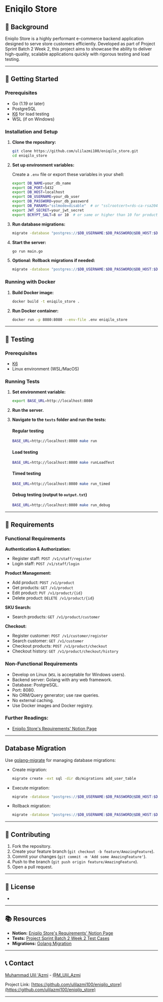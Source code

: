 # Eniqilo Store

## 🌄 Background

Eniqilo Store is a highly performant e-commerce backend application designed to serve store customers efficiently. Developed as part of Project Sprint Batch 2 Week 2, this project aims to showcase the ability to deliver high-quality, scalable applications quickly with rigorous testing and load testing.

---

## 🚀 Getting Started

### Prerequisites

- Go (1.19 or later)
- PostgreSQL
- [K6](https://k6.io/docs/get-started/installation/) for load testing
- WSL (if on Windows)

### Installation and Setup

1. **Clone the repository:**

    ```bash
    git clone https://github.com/ulilazmi100/eniqilo_store.git
    cd eniqilo_store
    ```

2. **Set up environment variables:**

    Create a `.env` file or export these variables in your shell:

    ```bash
    export DB_NAME=your_db_name
    export DB_PORT=5432
    export DB_HOST=localhost
    export DB_USERNAME=your_db_user
    export DB_PASSWORD=your_db_password
    export DB_PARAMS="sslmode=disable"  # or "sslrootcert=rds-ca-rsa2048-g1.pem&sslmode=verify-full" for production
    export JWT_SECRET=your_jwt_secret
    export BCRYPT_SALT=8 or 10  # or same or higher than 10 for production
    ```

3. **Run database migrations:**

    ```bash
    migrate -database "postgres://$DB_USERNAME:$DB_PASSWORD@$DB_HOST:$DB_PORT/$DB_NAME?$DB_PARAMS" -path db/migrations up
    ```

4. **Start the server:**

    ```bash
    go run main.go
    ```

5. **Optional: Rollback migrations if needed:**

    ```bash
    migrate -database "postgres://$DB_USERNAME:$DB_PASSWORD@$DB_HOST:$DB_PORT/$DB_NAME?$DB_PARAMS" -path db/migrations down
    ```

### Running with Docker

1. **Build Docker image:**

    ```bash
    docker build -t eniqilo_store .
    ```

2. **Run Docker container:**

    ```bash
    docker run -p 8080:8080 --env-file .env eniqilo_store
    ```

---

## 🧪 Testing

### Prerequisites

- [K6](https://k6.io/docs/get-started/installation/)
- Linux environment (WSL/MacOS)

### Running Tests

1. **Set environment variable:**

    ```bash
    export BASE_URL=http://localhost:8080
    ```

2. **Run the server.**

3. **Navigate to the `tests` folder and run the tests:**

    #### Regular testing

    ```bash
    BASE_URL=http://localhost:8080 make run
    ```

    #### Load testing

    ```bash
    BASE_URL=http://localhost:8080 make runLoadTest
    ```

    #### Timed testing

    ```bash
    BASE_URL=http://localhost:8080 make run_timed
    ```

    #### Debug testing (output to `output.txt`)

    ```bash
    BASE_URL=http://localhost:8080 make run_debug
    ```

---

## 📝 Requirements

### Functional Requirements

**Authentication & Authorization:**
- Register staff: `POST /v1/staff/register`
- Login staff: `POST /v1/staff/login`

**Product Management:**
- Add product: `POST /v1/product`
- Get products: `GET /v1/product`
- Edit product: `PUT /v1/product/{id}`
- Delete product: `DELETE /v1/product/{id}`

**SKU Search:**
- Search products: `GET /v1/product/customer`

**Checkout:**
- Register customer: `POST /v1/customer/register`
- Search customer: `GET /v1/customer`
- Checkout products: `POST /v1/product/checkout`
- Checkout history: `GET /v1/product/checkout/history`

### Non-Functional Requirements

- Develop on Linux (`WSL` is acceptable for Windows users).
- Backend server: Golang with any web framework.
- Database: PostgreSQL.
- Port: 8080.
- No ORM/Query generator; use raw queries.
- No external caching.
- Use Docker images and Docker registry.

### Further Readings:
- [Eniqilo Store's Requirements' Notion Page](https://openidea-projectsprint.notion.site/EniQilo-Store-93d69f62951c4c8aaf91e6c090127886)

---

## Database Migration

Use [golang-migrate](https://github.com/golang-migrate/migrate) for managing database migrations:

- Create migration:

    ```bash
    migrate create -ext sql -dir db/migrations add_user_table
    ```

- Execute migration:

    ```bash
    migrate -database "postgres://$DB_USERNAME:$DB_PASSWORD@$DB_HOST:$DB_PORT/$DB_NAME?$DB_PARAMS" -path db/migrations up
    ```

- Rollback migration:

    ```bash
    migrate -database "postgres://$DB_USERNAME:$DB_PASSWORD@$DB_HOST:$DB_PORT/$DB_NAME?$DB_PARAMS" -path db/migrations down
    ```

---

## 👥 Contributing

1. Fork the repository.
2. Create your feature branch (`git checkout -b feature/AmazingFeature`).
3. Commit your changes (`git commit -m 'Add some AmazingFeature'`).
4. Push to the branch (`git push origin feature/AmazingFeature`).
5. Open a pull request.

---

## 📝 License

-

---

## 📚 Resources

- **Notion:** [Eniqilo Store's Requirements' Notion Page](https://openidea-projectsprint.notion.site/EniQilo-Store-93d69f62951c4c8aaf91e6c090127886)
- **Tests:** [Project Sprint Batch 2 Week 2 Test Cases](https://github.com/nandanugg/EniQiloStoreTestCasesPSW2B2?tab=readme-ov-file#for-load-testing)
- **Migrations:** [Golang Migration](https://github.com/golang-migrate/migrate)

---

## 📞 Contact

[Muhammad Ulil 'Azmi](https://github.com/ulilazmi100) - [@M_Ulil_Azmi](https://twitter.com/M_Ulil_Azmi)

Project Link: [https://github.com/ulilazmi100/eniqilo_store](https://github.com/ulilazmi100/eniqilo_store)

---